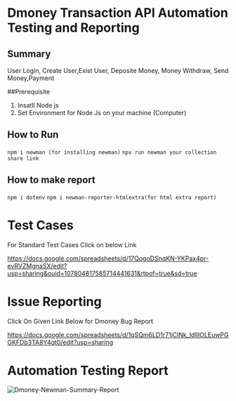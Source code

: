 # Dmoney Transaction API Automation Testing and Reporting
## Summary

User Login, Create User,Exist User, Deposite Money, Money Withdraw, Send Money,Payment

##Prerequisite
1. Insatll Node js
2. Set Environment for Node Js on your machine (Computer)

## How to Run
```npm i newman (for installing newman)```
```npx run newman your collection share link```

## How to make report
```npm i dotenv```
```npm i newman-reporter-htmlextra(for html extra report)```

# Test Cases
For Standard Test Cases Click on below Link 

https://docs.google.com/spreadsheets/d/17QogoDSnqKN-YKPax4pr-evRVZMgnaSX/edit?usp=sharing&ouid=107804817585714441631&rtpof=true&sd=true

# Issue Reporting
Click On Given Link Below for Dmoney Bug Report

https://docs.google.com/spreadsheets/d/1qSQm6LD1r71jClNk_ldlIIOLEuwPGGKFDb3TA8Y4qt0/edit?usp=sharing

# Automation Testing Report

![Dmoney-Newman-Summary-Report](https://github.com/rezaul525/dmoney-transaction/assets/59533863/b8e4b6ac-a0df-4271-aa60-f2f905761330)

